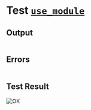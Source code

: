 # Test [`use_module`](../doc/structure/use.md#L45)

## Output

```,plain
```

## Errors

```,plain
```

## Test Result

![OK](../doc/structure/.test/use_module.png)
